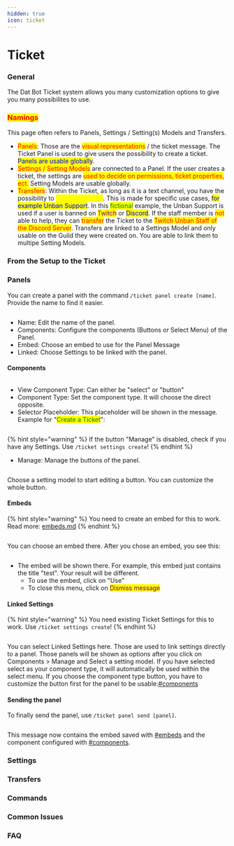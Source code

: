```yaml
---
hidden: true
icon: ticket
---
```


# Ticket

### General

The Dat Bot Ticket system allows you many customization options to give you many possibilites to use.&#x20;

### <mark style="color:red;">Namings</mark>

This page often refers to Panels, Settings / Setting(s) Models and Transfers.&#x20;

* <mark style="color:red;">Panels</mark>: Those are the <mark style="color:red;">visual representations</mark> / the ticket message. The Ticket Panel is used to give users the possibility to create a ticket. <mark style="color:blue;">Panels are usable globally</mark>.
* <mark style="color:red;">Settings / Setting Models</mark> are connected to a Panel. If the user creates a ticket, the settings are <mark style="color:red;">used to decide on permissions, ticket properties, ect.</mark> Setting Models are usable globally.
* <mark style="color:red;">Transfers</mark>: Within the Ticket, as long as it is a text channel, you have the possibility to <mark style="color:yellow;">transfer a Ticket</mark>. This is made for specific use cases, <mark style="color:blue;">for example Unban Support</mark>. In this <mark style="color:green;">fictional</mark> example, the Unban Support is used if a user is banned on <mark style="color:purple;">Twitch</mark> or <mark style="color:blue;">Discord</mark>. If the staff member is <mark style="color:red;">not</mark> able to help, they can <mark style="color:red;">transfer</mark> the Ticket to the <mark style="color:red;">Twitch Unban Staff of the Discord Server</mark>. Transfers are linked to a Settings Model and only usable on the Guild they were created on. You are able to link them to multipe Setting Models.

### From the Setup to the Ticket

### Panels

You can create a panel with the command `/ticket panel create [name]`. Provide the name to find it easier.

<div align="center"><figure><img src="../../.gitbook/assets/grafik (2).png" alt=""><figcaption></figcaption></figure></div>

* Name: Edit the name of the panel.
* Components: Configure the components (Buttons or Select Menu) of the Panel.
* Embed: Choose an embed to use for the Panel Message
* Linked: Choose Settings to be linked with the panel.

#### Components

<div align="left"><figure><img src="../../.gitbook/assets/grafik (3).png" alt=""><figcaption></figcaption></figure></div>

* View Component Type: Can either be "select" or "button"
* Component Type: Set the component type. It will choose the direct opposite.
* Selector Placeholder: This placeholder will be shown in the message. Example for "<mark style="color:green;">Create a Ticket</mark>":

<div align="left"><figure><img src="../../.gitbook/assets/Screenshot 2025-06-04 212050.png" alt=""><figcaption></figcaption></figure></div>

{% hint style="warning" %}
If the button "Manage" is disabled, check if you have any Settings. Use `/ticket settings create`!
{% endhint %}

* Manage: Manage the buttons of the panel.&#x20;

<div align="left"><figure><img src="../../.gitbook/assets/grafik (4).png" alt=""><figcaption></figcaption></figure></div>

Choose a setting model to start editing a button. You can customize the whole button.

#### Embeds

{% hint style="warning" %}
You need to create an embed for this to work. Read more: [embeds.md](embeds.md "mention")
{% endhint %}

<figure><img src="../../.gitbook/assets/grafik (5).png" alt=""><figcaption></figcaption></figure>

You can choose an embed there. After you chose an embed, you see this:



<div align="left"><figure><img src="../../.gitbook/assets/Screenshot 2025-06-04 213321.png" alt=""><figcaption></figcaption></figure></div>

* The embed will be shown there. For example, this embed just contains the title "test". Your result will be different.
  * To use the embed, click on "Use"
  * To close this menu, click on <mark style="color:purple;">Dismiss message</mark>

#### Linked Settings

{% hint style="warning" %}
You need existing Ticket Settings for this to work. Use `/ticket settings create`!
{% endhint %}

<figure><img src="../../.gitbook/assets/grafik (6).png" alt=""><figcaption></figcaption></figure>

You can select Linked Settings here. Those are used to link settings directly to a panel. Those panels will be shown as options after you click on Components > Manage and Select a setting model. If you have selected select as your component type, it will automatically be used within the select menu. If you choose the component type button, you have to customize the button first for the panel to be usable:[#components](ticket.md#components "mention")&#x20;

#### Sending the panel

To finally send the panel, use `/ticket panel send [panel]`.

<div align="left"><figure><img src="../../.gitbook/assets/grafik (7).png" alt=""><figcaption></figcaption></figure></div>

This message now contains the embed saved with [#embeds](ticket.md#embeds "mention") and the component configured with [#components](ticket.md#components "mention").

### Settings

### Transfers

### Commands

### Common Issues

### FAQ

